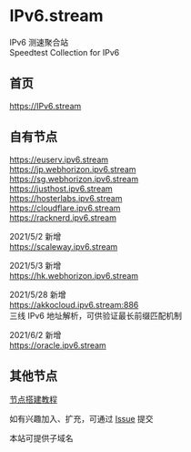 # IPv6.stream

IPv6 测速聚合站  
Speedtest Collection for IPv6  

## 首页  
https://IPv6.stream  

## 自有节点
https://euserv.ipv6.stream  
https://jp.webhorizon.ipv6.stream  
https://sg.webhorizon.ipv6.stream  
https://justhost.ipv6.stream  
https://hosterlabs.ipv6.stream  
https://cloudflare.ipv6.stream  
https://racknerd.ipv6.stream  

2021/5/2 新增  
https://scaleway.ipv6.stream  

2021/5/3 新增  
https://hk.webhorizon.ipv6.stream  

2021/5/28 新增  
https://akkocloud.ipv6.stream:886  
三线 IPv6 地址解析，可供验证最长前缀匹配机制  

2021/6/2 新增  
https://oracle.ipv6.stream  
  
   
## 其他节点
  
[节点搭建教程](https://ipv6.stream/tutorial/)  

如有兴趣加入、扩充，可通过 [Issue](https://github.com/TulvL/IPv6.stream/issues/new?assignees=&labels=&template=------.md&title=%E6%96%B0%E7%AB%99%E7%82%B9%E6%8F%90%E4%BA%A4) 提交  
  
本站可提供子域名      
